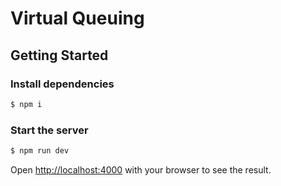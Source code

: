 # Virtual Queuing

## Getting Started

### Install dependencies

```bash
$ npm i
```

### Start the server

```bash
$ npm run dev
```

Open [http://localhost:4000](http://localhost:4000) with your browser to see the result.
